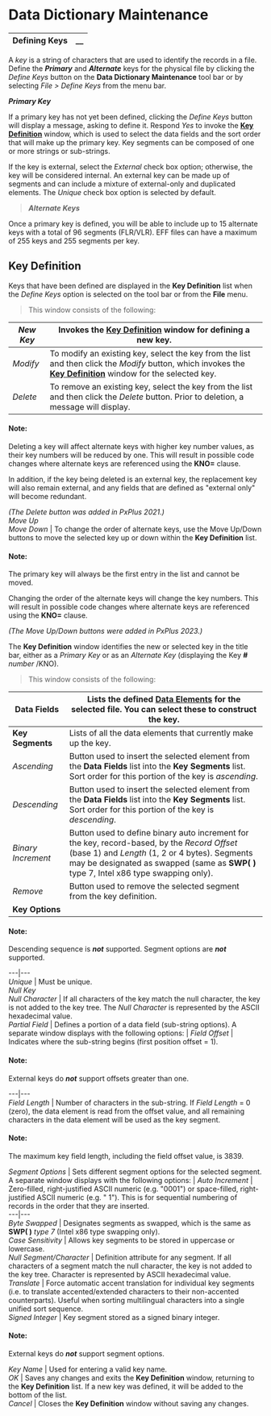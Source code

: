 # Data Dictionary Maintenance 

**Defining Keys** |  **__**  
---|---  
  
A _key_ is a string of characters that are used to identify the records in a file. Define the **_Primary_** and **_Alternate_** keys for the physical file by clicking the _Define Keys_ button on the **Data Dictionary Maintenance** tool bar or by selecting _File > Define Keys_ from the menu bar.

**_Primary Key_**

If a primary key has not yet been defined, clicking the _Define Keys_ button will display a message, asking to define it. Respond _Yes_ to invoke the **[Key Definition](Defining%20Keys.htm#keydef)** window, which is used to select the data fields and the sort order that will make up the primary key. Key segments can be composed of one or more strings or sub-strings.

If the key is external, select the _External_ check box option; otherwise, the key will be considered internal. An external key can be made up of segments and can include a mixture of external-only and duplicated elements. The _Unique_ check box option is selected by default.

> **_Alternate Keys_**

Once a primary key is defined, you will be able to include up to 15 alternate keys with a total of 96 segments (FLR/VLR). EFF files can have a maximum of 255 keys and 255 segments per key.

##  Key Definition

Keys that have been defined are displayed in the **Key Definition** list when the _Define Keys_ option is selected on the tool bar or from the **File** menu.

> This window consists of the following:

_New Key_ |  Invokes the **[Key Definition](Defining%20Keys.htm#keydef_wdw)** window for defining a new key.  
---|---  
_Modify_ |  To modify an existing key, select the key from the list and then click the _Modify_ button, which invokes the **[Key Definition](Defining%20Keys.htm#keydef_wdw)** window for the selected key.  
_Delete_ |  To remove an existing key, select the key from the list and then click the _Delete_ button. Prior to deletion, a message will display.

#### **Note:**  
Deleting a key will affect alternate keys with higher key number values, as their key numbers will be reduced by one. This will result in possible code changes where alternate keys are referenced using the **KNO=** clause.  
  
In addition, if the key being deleted is an external key, the replacement key will also remain external, and any fields that are defined as "external only" will become redundant.

_(The Delete button was added in PxPlus 2021.)_  
_Move Up  
Move Down_ |  To change the order of alternate keys, use the Move Up/Down buttons to move the selected key up or down within the **Key Definition** list.

#### **Note:**  
The primary key will always be the first entry in the list and cannot be moved.  
  
Changing the order of the alternate keys will change the key numbers. This will result in possible code changes where alternate keys are referenced using the **KNO=** clause.

_(The Move Up/Down buttons were added in PxPlus 2023.)_  
  
The **Key Definition** window identifies the new or selected key in the title bar, either as a _Primary Key_ or as an _Alternate Key_ (displaying the Key **#**  _number_ /KNO).

> This window consists of the following:

**Data Fields** |  Lists the defined **[Data Elements](Overview.htm#elementstab)** for the selected file. You can select these to construct the key.  
---|---  
**Key Segments** |  Lists of all the data elements that currently make up the key.  
_Ascending_ |  Button used to insert the selected element from the **Data Fields** list into the **Key Segments** list. Sort order for this portion of the key is _ascending_.  
_Descending_ |  Button used to insert the selected element from the **Data Fields** list into the **Key Segments** list. Sort order for this portion of the key is _descending_.  
_Binary Increment_ |  Button used to define binary auto increment for the key, record-based, by the _Record Offset_ (base 1) and _Length_ (1, 2 or 4 bytes). Segments may be designated as swapped (same as **SWP(** **)** type 7, Intel x86 type swapping only).  
_Remove_ |  Button used to remove the selected segment from the key definition.  
**Key Options** |  |  _External_ |  Select this option if the _primary key_ is external. External keys are unique by default. They cannot have auto-increment segments or segments consisting of partial fields with offsets greater than one.

#### **Note:**  
Descending sequence is **_not_** supported. Segment options are **_not_** supported.  
  
---|---  
_Unique_ |  Must be unique.  
_Null Key  
Null Character_ |  If all characters of the key match the null character, the key is not added to the key tree. The _Null Character_ is represented by the ASCII hexadecimal value.  
_Partial Field_ |  Defines a portion of a data field (sub-string options). A separate window displays with the following options: |  _Field Offset_ |  Indicates where the sub-string begins (first position offset = 1).

#### **Note:**  
External keys do **_not_** support offsets greater than one.  
  
---|---  
_Field Length_ |  Number of characters in the sub-string. If _Field Length_ = 0 (zero), the data element is read from the offset value, and all remaining characters in the data element will be used as the key segment.

#### **Note:**  
The maximum key field length, including the field offset value, is 3839.  
  
_Segment Options_ |  Sets different segment options for the selected segment. A separate window displays with the following options: |  _Auto Increment_ |  Zero-filled, right-justified ASCII numeric (e.g. "0001") or space-filled, right-justified ASCII numeric (e.g. " 1"). This is for sequential numbering of records in the order that they are inserted.  
---|---  
_Byte Swapped_ |  Designates segments as swapped, which is the same as **SWP( )**  _type 7_ (Intel x86 type swapping only).  
_Case Sensitivity_ |  Allows key segments to be stored in uppercase or lowercase.  
_Null Segment/Character_ |  Definition attribute for any segment. If all characters of a segment match the null character, the key is not added to the key tree. Character is represented by ASCII hexadecimal value.  
_Translate_ |  Force automatic accent translation for individual key segments (i.e. to translate accented/extended characters to their non-accented counterparts). Useful when sorting multilingual characters into a single unified sort sequence.  
_Signed Integer_ |  Key segment stored as a signed binary integer.  
  
#### **Note:**  
External keys do **_not_** support segment options.  
  
_Key Name_ |  Used for entering a valid key name.  
_OK_ |  Saves any changes and exits the **Key Definition** window, returning to the **Key Definition** list. If a new key was defined, it will be added to the bottom of the list.  
_Cancel_ |  Closes the **Key Definition** window without saving any changes.
